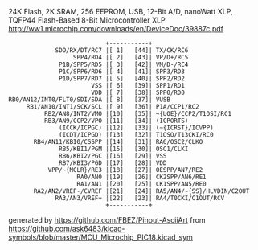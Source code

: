 24K Flash, 2K SRAM, 256 EEPROM, USB, 12-Bit A/D, nanoWatt XLP, TQFP44
Flash-Based 8-Bit Microcontroller XLP
http://ww1.microchip.com/downloads/en/DeviceDoc/39887c.pdf


	                           +-----------+
	             SDO/RX/DT/RC7 |[ 1]   [44]| TX/CK/RC6
	                  SPP4/RD4 |[ 2]   [43]| VP/D+/RC5
	              P1B/SPP5/RD5 |[ 3]   [42]| VM/D-/RC4
	              P1C/SPP6/RD6 |[ 4]   [41]| SPP3/RD3
	              P1D/SPP7/RD7 |[ 5]   [40]| SPP2/RD2
	                       VSS |[ 6]   [39]| SPP1/RD1
	                       VDD |[ 7]   [38]| SPP0/RD0
	RB0/AN12/INT0/FLT0/SDI/SDA |[ 8]   [37]| VUSB
	     RB1/AN10/INT1/SCK/SCL |[ 9]   [36]| P1A/CCP1/RC2
	          RB2/AN8/INT2/VMO |[10]   [35]| ~{UOE}/CCP2/T1OSI/RC1
	          RB3/AN9/CCP2/VPO |[11]   [34]| (ICPORTS)
	              (ICCK/ICPGC) |[12]   [33]| (~{ICRST}/ICVPP)
	              (ICDT/ICPGD) |[13]   [32]| T1OSO/T13CKI/RC0
	       RB4/AN11/KBI0/CSSPP |[14]   [31]| RA6/OSC2/CLKO
	              RB5/KBI1/PGM |[15]   [30]| OSC1/CLKI
	              RB6/KBI2/PGC |[16]   [29]| VSS
	              RB7/KBI3/PGD |[17]   [28]| VDD
	           VPP/~{MCLR}/RE3 |[18]   [27]| OESPP/AN7/RE2
	                   RA0/AN0 |[19]   [26]| CK2SPP/AN6/RE1
	                   RA1/AN1 |[20]   [25]| CK1SPP/AN5/RE0
	       RA2/AN2/VREF-/CVREF |[21]   [24]| RA5/AN4/~{SS}/HLVDIN/C2OUT
	             RA3/AN3/VREF+ |[22]   [23]| RA4/T0CKI/C1OUT/RCV
	                           +-----------+


generated by https://github.com/FBEZ/Pinout-AsciiArt from https://github.com/ask6483/kicad-symbols/blob/master/MCU_Microchip_PIC18.kicad_sym